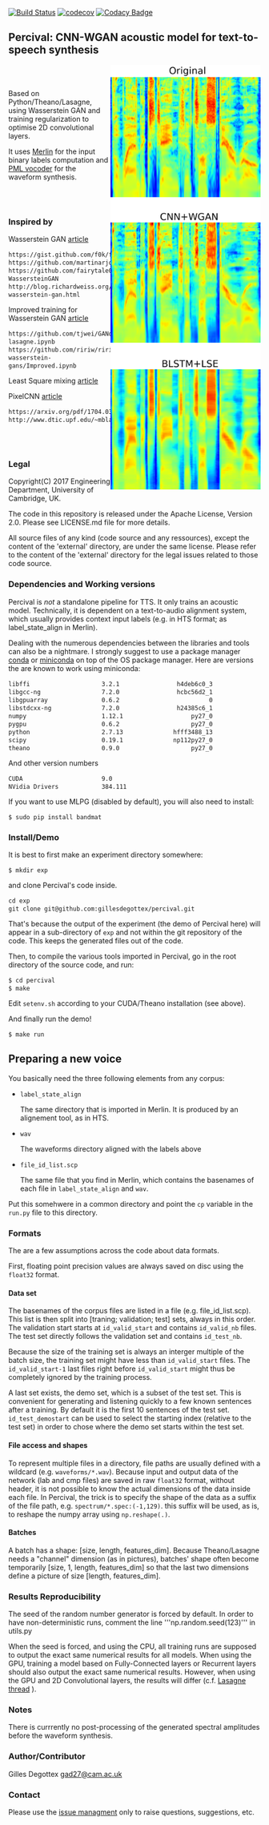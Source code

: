 [![Build Status](https://travis-ci.org/gillesdegottex/percival.svg?branch=master)](https://travis-ci.org/gillesdegottex/percival)
[![codecov](https://codecov.io/gh/gillesdegottex/percival/branch/master/graph/badge.svg)](https://codecov.io/gh/gillesdegottex/percival)
[![Codacy Badge](https://api.codacy.com/project/badge/Grade/f910efb5168a4569acea88ee0011e394)](https://www.codacy.com/app/gillesdegottex/percival?utm_source=github.com&amp;utm_medium=referral&amp;utm_content=gillesdegottex/percival&amp;utm_campaign=Badge_Grade)

## Percival: CNN-WGAN acoustic model for text-to-speech synthesis

<img align="right" width="300" src="./doc/spec_sample.png">

<br/><br/>

Based on Python/Theano/Lasagne, using Wasserstein GAN and training
regularization to optimise 2D convolutional layers.

It uses [Merlin](https://github.com/CSTR-Edinburgh/merlin) for the input binary labels computation and [PML vocoder](https://github.com/gillesdegottex/pulsemodel) for
the waveform synthesis.

<br/><br/>

### Inspired by

Wasserstein GAN [article](https://arxiv.org/abs/1701.07875)

    https://gist.github.com/f0k/f3190ebba6c53887d598d03119ca2066
    https://github.com/martinarjovsky/WassersteinGAN
    https://github.com/fairytale0011/Conditional-WassersteinGAN
    http://blog.richardweiss.org/2017/07/21/conditional-wasserstein-gan.html

Improved training for Wasserstein GAN [article](https://arxiv.org/abs/1704.00028)

    https://github.com/tjwei/GANotebooks/blob/master/wgan2-lasagne.ipynb
    https://github.com/ririw/ririw.github.io/blob/master/assets/conditional-wasserstein-gans/Improved.ipynb

Least Square mixing [article](https://arxiv.org/abs/1611.07004)

PixelCNN [article](https://arxiv.org/abs/1606.05328)

    https://arxiv.org/pdf/1704.03809.pdf
    http://www.dtic.upf.edu/~mblaauw/MdM_NIPS_seminar/

<br/><br/>

### Legal

Copyright(C) 2017 Engineering Department, University of Cambridge, UK.

The code in this repository is released under the Apache License, Version 2.0. Please see LICENSE.md file for more details.

All source files of any kind (code source and any ressources), except
the content of the 'external' directory, are under the same license.
Please refer to the content of the 'external' directory for the legal issues
related to those code source.


### Dependencies and Working versions

Percival is _not_ a standalone pipeline for TTS. It only trains an acoustic
model. Technically, it is dependent on a text-to-audio alignment system, which
usually provides context input labels (e.g. in HTS format; as label_state_align
in Merlin).

Dealing with the numerous dependencies between the libraries and tools can also
be a nightmare. I strongly suggest to use a package manager
[conda](https://conda.io/docs/) or [miniconda](https://conda.io/miniconda.html)
on top of the OS package manager. Here are versions the are known to work using
miniconda:
```
libffi                    3.2.1                h4deb6c0_3  
libgcc-ng                 7.2.0                hcbc56d2_1  
libgpuarray               0.6.2                         0  
libstdcxx-ng              7.2.0                h24385c6_1  
numpy                     1.12.1                   py27_0  
pygpu                     0.6.2                    py27_0  
python                    2.7.13              hfff3488_13  
scipy                     0.19.1              np112py27_0  
theano                    0.9.0                    py27_0  
```
And other version numbers
```
CUDA                      9.0
NVidia Drivers            384.111
```

If you want to use MLPG (disabled by default), you will also need to install:
```
$ sudo pip install bandmat
```

### Install/Demo

It is best to first make an experiment directory somewhere:
```
$ mkdir exp
```
and clone Percival's code inside.
```
cd exp
git clone git@github.com:gillesdegottex/percival.git
```
That's because the output of the experiment (the demo of Percival here) will
appear in a sub-directory of ```exp``` and not within the git repository of the
code. This keeps the generated files out of the code.

Then, to compile the various tools imported in Percival, go in the root
directory of the source code, and run:
```
$ cd percival
$ make
```

Edit `setenv.sh` according to your CUDA/Theano installation (see above).

And finally run the demo!
```
$ make run
```

## Preparing a new voice
You basically need the three following elements from any corpus:
* `label_state_align`

    The same directory that is imported in Merlin. It is produced by an
    alignement tool, as in HTS.

* `wav`

    The waveforms directory aligned with the labels above

* `file_id_list.scp`

    The same file that you find in Merlin, which contains the basenames of each
    file in `label_state_align` and `wav`.    

Put this somehwere in a common directory and point the `cp` variable in the `run.py` file to this directory.


### Formats

The are a few assumptions across the code about data formats.

First, floating point precision values are always saved on disc using the `float32` format.

#### Data set
The basenames of the corpus files are listed in a file (e.g. file_id_list.scp).
This list is then split into [traning; validation; test] sets, always in this order.
The validation start starts at `id_valid_start` and contains `id_valid_nb` files.
The test set directly follows the validation set and contains `id_test_nb`.

Because the size of the training set is always an interger multiple of the batch size, the training set might have less than `id_valid_start` files.
The `id_valid_start-1` last files right before `id_valid_start` might thus be completely ignored by the training process.

A last set exists, the demo set, which is a subset of the test set. This is convenient for generating and listening quickly to a few known sentences after a training. By default it is the first 10 sentences of the test set.
`id_test_demostart` can be used to select the starting index (relative to the test set) in order to chose where the demo set starts within the test set.

#### File access and shapes
To represent multiple files in a directory, file paths are usually defined with a wildcard (e.g. `waveforms/*.wav`).
Because input and output data of the network (lab and cmp files) are saved in raw `float32` format, without header, it is not possible to know the actual dimensions of the data
inside each file.
In Percival, the trick is to specify the shape of the data as a suffix of the file path, e.g. `spectrum/*.spec:(-1,129)`. this suffix will be used, as is, to reshape the numpy array using `np.reshape(.)`.

#### Batches

A batch has a shape: [size, length, features_dim]. Because Theano/Lasagne needs a "channel" dimension (as in pictures), batches' shape often become temporarily [size, 1, length, features_dim] so that the last two dimensions define a picture of size [length, features_dim].


### Results Reproducibility

The seed of the random number generator is forced by default.
In order to have non-deterministic runs, comment the line '''np.random.seed(123)''' in utils.py

When the seed is forced, and using the CPU, all training runs are supposed to output the exact same numerical results for all models.
When using the GPU, training a model based on Fully-Connected layers or Recurrent layers should also output the exact same numerical results.
However, when using the GPU and 2D Convolutional layers, the results will differ (c.f. [Lasagne thread](https://github.com/Lasagne/Lasagne/issues/6) ).


### Notes
There is currrently no post-processing of the generated spectral amplitudes before the waveform synthesis.

### Author/Contributor
Gilles Degottex <gad27@cam.ac.uk>

### Contact
Please use the [issue managment](https://github.com/gillesdegottex/percival/issues) only to raise questions, suggestions, etc.
